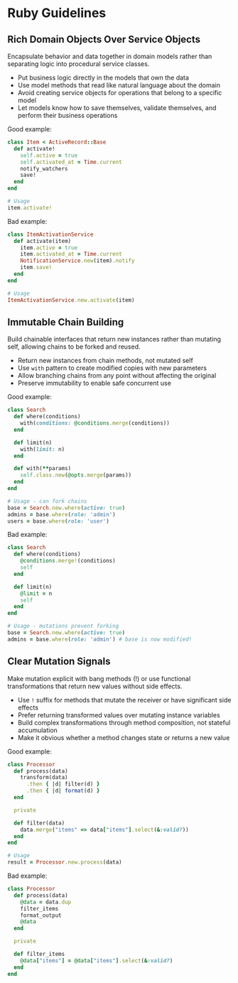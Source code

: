 # Ruby Guidelines

## Rich Domain Objects Over Service Objects
Encapsulate behavior and data together in domain models rather than separating logic into procedural service classes.

* Put business logic directly in the models that own the data
* Use model methods that read like natural language about the domain
* Avoid creating service objects for operations that belong to a specific model
* Let models know how to save themselves, validate themselves, and perform their business operations

Good example:
```ruby
class Item < ActiveRecord::Base
  def activate!
    self.active = true
    self.activated_at = Time.current
    notify_watchers
    save!
  end
end

# Usage
item.activate!
```

Bad example:
```ruby
class ItemActivationService
  def activate(item)
    item.active = true
    item.activated_at = Time.current
    NotificationService.new(item).notify
    item.save!
  end
end

# Usage
ItemActivationService.new.activate(item)
```

## Immutable Chain Building
Build chainable interfaces that return new instances rather than mutating self, allowing chains to be forked and reused.

* Return new instances from chain methods, not mutated self
* Use `with` pattern to create modified copies with new parameters
* Allow branching chains from any point without affecting the original
* Preserve immutability to enable safe concurrent use

Good example:
```ruby
class Search
  def where(conditions)
    with(conditions: @conditions.merge(conditions))
  end

  def limit(n)
    with(limit: n)
  end

  def with(**params)
    self.class.new(@opts.merge(params))
  end
end

# Usage - can fork chains
base = Search.new.where(active: true)
admins = base.where(role: 'admin')
users = base.where(role: 'user')
```

Bad example:
```ruby
class Search
  def where(conditions)
    @conditions.merge!(conditions)
    self
  end

  def limit(n)
    @limit = n
    self
  end
end

# Usage - mutations prevent forking
base = Search.new.where(active: true)
admins = base.where(role: 'admin') # base is now modified!
```

## Clear Mutation Signals
Make mutation explicit with bang methods (!) or use functional transformations that return new values without side effects.

* Use `!` suffix for methods that mutate the receiver or have significant side effects
* Prefer returning transformed values over mutating instance variables
* Build complex transformations through method composition, not stateful accumulation
* Make it obvious whether a method changes state or returns a new value

Good example:
```ruby
class Processor
  def process(data)
    transform(data)
      .then { |d| filter(d) }
      .then { |d| format(d) }
  end

  private

  def filter(data)
    data.merge("items" => data["items"].select(&:valid?))
  end
end

# Usage
result = Processor.new.process(data)
```

Bad example:
```ruby
class Processor
  def process(data)
    @data = data.dup
    filter_items
    format_output
    @data
  end

  private

  def filter_items
    @data["items"] = @data["items"].select(&:valid?)
  end
end
```